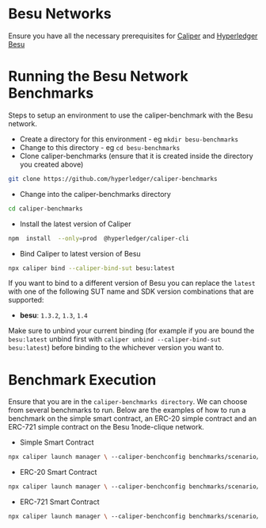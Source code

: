 
# Besu Networks
Ensure you have all the necessary prerequisites for [Caliper](https://github.com/hyperledger/caliper/) and [Hyperledger Besu](https://besu.hyperledger.org/stable/private-networks/get-started/install)

# Running the Besu Network Benchmarks
Steps to setup an environment to use the caliper-benchmark with the Besu network.
 - Create a directory for this environment - eg `mkdir besu-benchmarks`
 - Change to this directory - eg `cd besu-benchmarks`
 - Clone caliper-benchmarks (ensure that it is created inside the directory you created above)
 ```bash
 git clone https://github.com/hyperledger/caliper-benchmarks
 ```
 - Change into the caliper-benchmarks directory
 ```bash
 cd caliper-benchmarks
 ```
- Install the latest version of Caliper
```bash
npm  install  --only=prod  @hyperledger/caliper-cli
```
- Bind Caliper to latest version of Besu
```bash
npx caliper bind --caliper-bind-sut besu:latest
```
If you want to bind to a different version of Besu you can replace the `latest` with one of the following SUT name and SDK version combinations that are supported:

-   **besu**:  `1.3.2`,  `1.3`,  `1.4`

Make sure to unbind your current binding (for example if you are bound the `besu:latest` unbind first with `caliper unbind --caliper-bind-sut besu:latest`) before binding to the whichever version you want to.

# Benchmark Execution
Ensure that you are in the `caliper-benchmarks directory`. We can choose from several benchmarks to run. 
Below are the examples of how to run a benchmark on the simple smart contract, an ERC-20 simple contract and an ERC-721 simple contract on the Besu 1node-clique network.

 - Simple Smart Contract 
 ```bash
npx caliper launch manager \ --caliper-benchconfig benchmarks/scenario/ERC-20/config.yaml \ --caliper-networkconfig networks/besu/1node-clique/networkconfig.json \ --caliper-workspace .
```

- ERC-20 Smart Contract
```bash
npx caliper launch manager \ --caliper-benchconfig benchmarks/scenario/ERC-20/config.yaml \ --caliper-networkconfig networks/besu/1node-clique/erc20networkconfig.json \ --caliper-workspace .
```

- ERC-721 Smart Contract
```bash
npx caliper launch manager \ --caliper-benchconfig benchmarks/scenario/ERC-20/config.yaml \ --caliper-networkconfig networks/besu/1node-clique/erc721networkconfig.json \ --caliper-workspace .
```